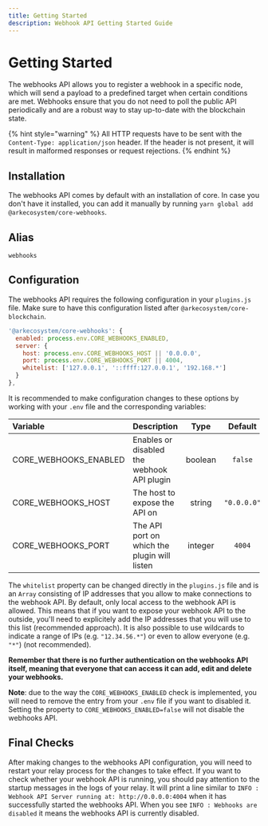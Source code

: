 ```yaml
---
title: Getting Started
description: Webhook API Getting Started Guide
---
```


# Getting Started

The webhooks API allows you to register a webhook in a specific node, which will send a payload to a predefined target when certain conditions are met. Webhooks ensure that you do not need to poll the public API periodically and are a robust way to stay up-to-date with the blockchain state.

{% hint style="warning" %}
All HTTP requests have to be sent with the `Content-Type: application/json` header. If the header is not present, it will result in malformed responses or request rejections.
{% endhint %}

## Installation

The webhooks API comes by default with an installation of core. In case you don't have it installed, you can add it manually by running `yarn global add @arkecosystem/core-webhooks`.

## Alias

`webhooks`

## Configuration

The webhooks API requires the following configuration in your `plugins.js` file. Make sure to have this configuration listed after `@arkecosystem/core-blockchain`.

```javascript
'@arkecosystem/core-webhooks': {
  enabled: process.env.CORE_WEBHOOKS_ENABLED,
  server: {
    host: process.env.CORE_WEBHOOKS_HOST || '0.0.0.0',
    port: process.env.CORE_WEBHOOKS_PORT || 4004,
    whitelist: ['127.0.0.1', '::ffff:127.0.0.1', '192.168.*']
  }
},
```

It is recommended to make configuration changes to these options by working with your `.env` file and the corresponding variables:

| Variable | Description | Type | Default |
| :--- | :--- | :---: | :---: |
| CORE\_WEBHOOKS\_ENABLED | Enables or disabled the webhook API plugin | boolean | `false` |
| CORE\_WEBHOOKS\_HOST | The host to expose the API on | string | `"0.0.0.0"` |
| CORE\_WEBHOOKS\_PORT | The API port on which the plugin will listen | integer | `4004` |

The `whitelist` property can be changed directly in the `plugins.js` file and is an `Array` consisting of IP addresses that you allow to make connections to the webhook API. By default, only local access to the webhook API is allowed. This means that if you want to expose your webhook API to the outside, you'll need to explicitely add the IP addresses that you will use to this list \(recommended approach\). It is also possible to use wildcards to indicate a range of IPs \(e.g. `"12.34.56.*"`\) or even to allow everyone \(e.g. `"*"`\) \(not recommended\).

**Remember that there is no further authentication on the webhooks API itself, meaning that everyone that can access it can add, edit and delete your webhooks.**

**Note**: due to the way the `CORE_WEBHOOKS_ENABLED` check is implemented, you will need to remove the entry from your `.env` file if you want to disabled it. Setting the property to `CORE_WEBHOOKS_ENABLED=false` will not disable the webhooks API.

## Final Checks

After making changes to the webhooks API configuration, you will need to restart your relay process for the changes to take effect. If you want to check whether your webhook API is running, you should pay attention to the startup messages in the logs of your relay. It will print a line similar to `INFO : Webhook API Server running at: http://0.0.0.0:4004` when it has successfully started the webhooks API. When you see `INFO : Webhooks are disabled` it means the webhooks API is currently disabled.

